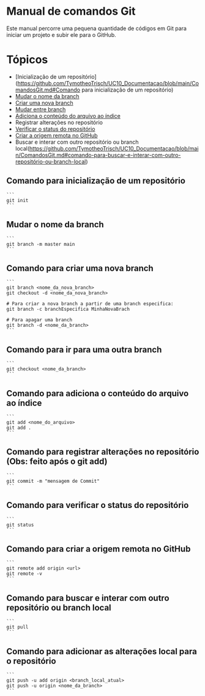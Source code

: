 # Manual de comandos Git

Este manual percorre uma pequena quantidade de códigos em Git para iniciar um projeto e subir ele para o GitHub.

# Tópicos
+ [Inicialização de um repositório](https://github.com/TymotheoTrisch/UC10_Documentacao/blob/main/ComandosGit.md#Comando para inicialização de um repositório)
+ [Mudar o nome da branch](https://github.com/TymotheoTrisch/UC10_Documentacao/blob/main/ComandosGit.md#mudar-o-nome-da-branch)
+ [Criar uma nova branch](https://github.com/TymotheoTrisch/UC10_Documentacao/blob/main/ComandosGit.md#comando-para-criar-uma-nova-branch)
+ [Mudar entre branch](https://github.com/TymotheoTrisch/UC10_Documentacao/blob/main/ComandosGit.md#comando-para-ir-para-uma-outra-branch)
+ [Adiciona o conteúdo do arquivo ao índice](https://github.com/TymotheoTrisch/UC10_Documentacao/blob/main/ComandosGit.md#comando-para-adiciona-o-conteudo-do-arquivo-ao-indice)
+ Registrar alterações no repositório
+ [Verificar o status do repositório](https://github.com/TymotheoTrisch/UC10_Documentacao/blob/main/ComandosGit.md#Comando-para-verificar-o-status-do-repositorio)
+ [Criar a origem remota no GitHub](https://github.com/TymotheoTrisch/UC10_Documentacao/blob/main/ComandosGit.md#comando-para-criar-a-origem-remota-no-github)
+ Buscar e interar com  outro repositório ou branch local(https://github.com/TymotheoTrisch/UC10_Documentacao/blob/main/ComandosGit.md#comando-para-buscar-e-interar-com-outro-repositório-ou-branch-local)


## Comando para inicialização de um repositório
    
    ```
    git init
    ```
    
## Mudar o nome da branch
    
    ```
    git branch -m master main
    ```
    
## Comando para criar uma nova branch
    
    ```
    git branch <nome_da_nova_branch>
    git checkout -d <nome_da_nova_branch>
    
    # Para criar a nova branch a partir de uma branch especifica:
    git branch -c branchEspecifica MinhaNovaBrach
    
    # Para apagar uma branch
    git branch -d <nome_da_branch>
    ```
    
## Comando para ir para uma outra branch 
    
    ```
    git checkout <nome_da_branch>
    ```
    
## Comando para adiciona o conteúdo do arquivo ao índice
    
    ```
    git add <nome_do_arquivo>
    git add .
    ```
    
## Comando para registrar alterações no repositório (Obs: feito após o git add)
    
    ```
    git commit -m "mensagem de Commit"
    ```
    
## Comando para verificar o status do repositório
    
    ```
    git status
    ```
    
## Comando para criar a origem remota no GitHub
    
    ```
    git remote add origin <url>
    git remote -v
    ```
    
## Comando para buscar e interar com  outro repositório ou branch local
    
    ```
    git pull
    ```
    
## Comando para adicionar as alterações local para o repositório
    
    ```
    git push -u add origin <branch_local_atual>
    git push -u origin <nome_da_branch>
    ```
